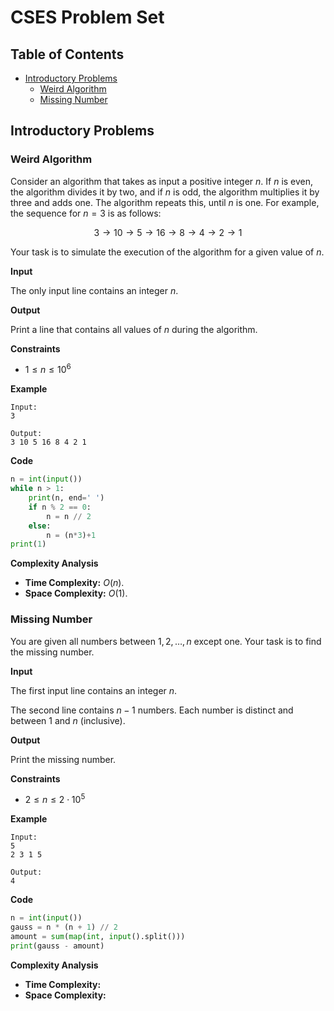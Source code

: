# CSES Problem Set <!-- omit in toc -->

## Table of Contents <!-- omit in toc -->

- [Introductory Problems](#introductory-problems)
  - [Weird Algorithm](#weird-algorithm)
  - [Missing Number](#missing-number)

## Introductory Problems

### Weird Algorithm

Consider an algorithm that takes as input a positive integer $`n`$. If $`n`$ is even, the algorithm divides it by two, and if $`n`$ is odd, the algorithm multiplies it by three and adds one. The algorithm repeats this, until $`n`$ is one. For example, the sequence for $`n=3`$ is as follows:

```math
3 \rightarrow 10 \rightarrow 5 \rightarrow 16 \rightarrow 8 \rightarrow 4 \rightarrow 2 \rightarrow 1
```

Your task is to simulate the execution of the algorithm for a given value of $n$.

**Input**

The only input line contains an integer $`n`$.

**Output**

Print a line that contains all values of $`n`$ during the algorithm.

**Constraints**

- $`1 \leq n \leq 10^6`$

**Example**

```text
Input:
3

Output:
3 10 5 16 8 4 2 1
```

**Code**

```python
n = int(input())
while n > 1:
    print(n, end=' ')
    if n % 2 == 0:
        n = n // 2
    else:
        n = (n*3)+1
print(1)
```

**Complexity Analysis**

- **Time Complexity:** $`O(n).`$
- **Space Complexity:** $`O(1).`$

### Missing Number

You are given all numbers between $`1,2,…,n`$ except one. Your task is to find the missing number.

**Input**

The first input line contains an integer $`n`$.

The second line contains $`n−1`$ numbers. Each number is distinct and between $`1`$ and $`n`$ (inclusive).

**Output**

Print the missing number.

**Constraints**

- $`2 \leq n \leq 2 \cdot 10^5`$

**Example**

```text
Input:
5
2 3 1 5

Output:
4
```

**Code**

```python
n = int(input())
gauss = n * (n + 1) // 2
amount = sum(map(int, input().split()))
print(gauss - amount)
```

**Complexity Analysis**

- **Time Complexity:**
- **Space Complexity:**
